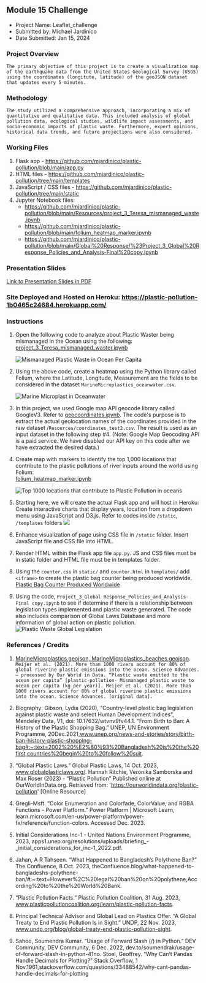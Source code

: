 ##  Module 15 Challenge
* Project Name: Leaflet_challenge
* Submitted by:  Michael Jardinico
* Date Submitted: Jan 15, 2024

### Project Overview
`The primary objective of this project is to create a visualization map of the earthquake data from the United States Geological Survey (USGS) using the coordinates (longitute, latitude) of the geoJSON dataset that updates every 5 minutes.  `

### Methodology
`The study utilized a comprehensive approach, incorporating a mix of quantitative and qualitative data. This included analysis of global pollution data, ecological studies, wildlife impact assessments, and socio-economic impacts of plastic waste. Furthermore, expert opinions, historical data trends, and future projections were also considered.`

### Working Files
1. Flask app - https://github.com/mjardinico/plastic-pollution/blob/main/app.py
2. HTML files - https://github.com/mjardinico/plastic-pollution/tree/main/templates
3. JavaScript / CSS files - https://github.com/mjardinico/plastic-pollution/tree/main/static
4. Jupyter Notebook files: 
    - https://github.com/mjardinico/plastic-pollution/blob/main/Resources/project_3_Teresa_mismanaged_waste.ipynb 
    - https://github.com/mjardinico/plastic-pollution/blob/main/folium_heatmap_marker.ipynb 
    - https://github.com/mjardinico/plastic-pollution/blob/main/Global%20Response/%23Project_3_Global%20Response_Policies_and_Analysis-Final%20copy.ipynb  


### Presentation Slides
[Link to Presentation Slides in PDF](https://github.com/mjardinico/plastic-pollution/blob/main/Resources/Plastic_Pollution.pdf)



### Site Deployed and Hosted on Heroku:  https://plastic-pollution-1b0465c24684.herokuapp.com/ 


### Instructions
1. Open the following code to analyze about Plastic Waster being mismanaged in the Ocean using the following: [project_3_Teresa_mismanaged_waster.ipynb](https://github.com/mjardinico/plastic-pollution/blob/main/Resources/project_3_Teresa_mismanaged_waste.ipynb) 

    ![Mismanaged Plastic Waste in Ocean Per Capita](https://github.com/mjardinico/plastic-pollution/blob/main/Resources/mismanaged_plastic_waste_to_ocean_per_capita.png)

2. Using the above code, create a heatmap using the Python library called Folium, where the Latitude, Longitude, Measurement are the fields to be considered in the dataset `MarineMicroplastics_oceanwater.csv`.

    ![Marine Microplast in Oceanwater](https://github.com/mjardinico/plastic-pollution/blob/main/Resources/marine_microplastics_img.png)

3. In this project, we used Google map API geocode library called GoogleV3. Refer to [geocoordinates.ipynb](https://github.com/mjardinico/plastic-pollution/blob/main/geo_coordinates.ipynb). The code's purpose is to extract the actual geolocation names of the coordinates provided in the raw dataset /`Resources/coordinates_test2.csv`. The result is used as an input dataset in the following step #4. (Note: Google Map Geocoding API is a paid service. We have disabled our API key on this code after we have extracted the desired data.)

4. Create map with markers to identify the top 1,000 locations that contribute to the plastic pollutions of river inputs around the world using Folium:  
[folium_heatmap_marker.ipynb](https://github.com/mjardinico/plastic-pollution/blob/main/folium_heatmap_marker.ipynb)
    
    <!-- ![Plastic Pollution River Input Heatmap](https://github.com/mjardinico/plastic-pollution/blob/main/Resources/40000_locations_river_inputs.png) -->

     ![Top 1000 locations that contribute to Plastic Pollution in oceans](https://github.com/mjardinico/plastic-pollution/blob/main/Resources/top_1000_river_inputs.png)

5. Starting here, we will create the actual Flask app and will host in Heroku: 
Create interactive charts that display years, location from a dropdown menu using JavaScript and D3.js. Refer to codes inside `/static`, `/templates` folders
    ![](https://github.com/mjardinico/plastic-pollution/blob/main/Resources/Flask_app_img.png)


6. Enhance visualization of page using CSS file in `/static` folder. Insert JavaScript file and CSS file into HTML. 

7. Render HTML within the Flask app file `app.py`. JS and CSS files must be in static folder and HTML file must be in templates folder.

8. Using the `counter.css` in `static/` and `counter.html` in `templates/` add `<iframe>` to create the plastic bag counter being produced worldwide. 
    [Plastic Bag Counter Produced Worldwide](https://plastic-pollution-1b0465c24684.herokuapp.com/bagcounter) 

9. Using the code, `Project_3_Global Response_Policies_and_Analysis-Final copy.ipynb` to see if determine if there is a relationship between legislation types implemented and plastic waste generated. The code also includes comparison of Global Laws Database and more information of global action on plastic pollution. 
    ![Plastic Waste Global Legislation](https://github.com/mjardinico/plastic-pollution/blob/main/Resources/global_plastic_legislation.png)


### References / Credits
1. [MarineMicroplastics.geojson, MarineMicroplastics_beaches.geojson](https://www.ncei.noaa.gov/products/microplastics).
`Meijer et al. (2021). More than 1000 rivers account for 80% of global riverine plastic emissions into the ocean. Science Advances. – processed by Our World in Data. “Plastic waste emitted to the ocean per capita” [plastic-pollution- Mismanaged plastic waste to ocean per capita (kg per year)]. Meijer et al. (2021). More than 1000 rivers account for 80% of global riverine plastic emissions into the ocean. Science Advances. [original data].`

2. Biography: Gibson, Lydia (2020), “Country-level plastic bag legislation against plastic waste and select Human Development Indices”, Mendeley Data, V1, doi: 10.17632/wtvnv9fv44.1. 
“From Birth to Ban: A History of the Plastic Shopping Bag.” UNEP, UN Environment Programme, 20Dec.2021,www.unep.org/news-and-stories/story/birth-ban-history-plastic-shopping-bag#:~:text=2002%20%E2%80%93%20Bangladesh%20is%20the%20first,countries%20begin%20to%20follow%20suit.

3. “Global Plastic Laws.” Global Plastic Laws, 14 Oct. 2023, 
www.globalplasticlaws.org/. 
Hannah Ritchie, Veronika Samborska and Max Roser (2023) - “Plastic Pollution” Published online at OurWorldInData.org. Retrieved from: 'https://ourworldindata.org/plastic-pollution' [Online Resource]

4. Gregli-Msft. “Color Enumeration and Colorfade, ColorValue, and RGBA Functions - Power Platform.” Power Platform | Microsoft Learn, learn.microsoft.com/en-us/power-platform/power-fx/reference/function-colors. Accessed Dec. 2023. 

5. Initial Considerations Inc-1 - United Nations Environment Programme, 2023, apps1.unep.org/resolutions/uploads/briefing_-_initial_considerations_for_inc-1_2022.pdf. 

6. Jahan, A R Tahseen. “What Happened to Bangladesh’s Polythene Ban?” The Confluence, 8 Oct. 2023, theConfluence.blog/what-happened-to-bangladeshs-polythene-ban/#:~:text=However%2C%20legal%20ban%20on%20polythene,According%20to%20the%20World%20Bank. 

7. “Plastic Pollution Facts.” Plastic Pollution Coalition, 31 Aug. 2023, www.plasticpollutioncoalition.org/learn/plastic-pollution-facts. 

8. Principal Technical Advisor and Global Lead on Plastics Offer. “A Global Treaty to End Plastic Pollution Is in Sight.” UNDP, 22 Nov. 2023, www.undp.org/blog/global-treaty-end-plastic-pollution-sight. 

9. Sahoo, Soumendra Kumar. “Usage of Forward Slash (/) in Python.” DEV Community, DEV Community, 6 Dec. 2022, dev.to/soumendrak/usage-of-forward-slash-in-python-41no. 
Stoel, Geoffrey. “Why Can’t Pandas Handle Decimals for Plotting?” Stack Overflow, 1 Nov.1961,stackoverflow.com/questions/33488542/why-cant-pandas-handle-decimals-for-plotting
